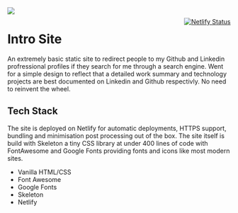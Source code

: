 
<img src='preview.gif' />

<span style='float:right;padding-top:10px'>

[![Netlify Status](https://api.netlify.com/api/v1/badges/8a2b5aac-70fc-4a0f-a414-72a4fb84f6fd/deploy-status)](https://app.netlify.com/sites/wiltaylo/deploys)

</span>

# Intro Site

An extremely basic static site to redirect people to my Github and Linkedin profressional profiles if they search for me through a search engine. Went for a simple design to reflect that a detailed work summary and technology projects are best documented on Linkedin and Github respectivly. No need to reinvent the wheel.

## Tech Stack

The site is deployed on Netlify for automatic deployments, HTTPS support, bundling and minimisation post processing out of the box. The site itself is build with Skeleton a tiny CSS library at under 400 lines of code with FontAwesome and Google Fonts providing fonts and icons like most modern sites.

* Vanilla HTML/CSS
* Font Awesome 
* Google Fonts
* Skeleton
* Netlify